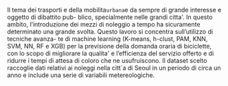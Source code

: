 Il tema dei trasporti e della mobilita` urbana `e da sempre di grande interesse e oggetto di dibattito pub- blico, specialmente nelle grandi citta'.
 In questo ambito, l’introduzione dei mezzi di noleggio a tempo ha sicuramente determinato una grande svolta. Questo lavoro si concentra sull’utilizzo 
di tecniche avanza- te di machine learning (K-means, h-clust, PAM, KNN, SVM, NN, RF e XGB) per la previsione della domanda oraria di biciclette, 
con lo scopo di migliorare la qualita' e l’efficienza del servizio offerto e di ridurre i tempi di attesa di coloro che ne usufruiscono. 
Il dataset scelto raccoglie dati relativi ai noleggi nella citt`a di Seoul in un periodo di circa un anno e include una serie di variabili metereologiche.
